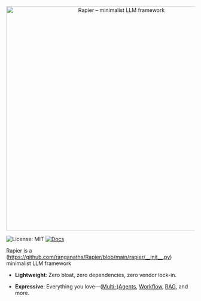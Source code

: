 
<div align="center">
  <img src="https://github.com/ranganaths/.github/raw/main/assets/title.png" alt="Rapier – minimalist LLM framework" width="600"/>
</div>

<!-- For translation, replace English with [English](https://github.com/ranganaths/Rapier/blob/main/README.md), and remove the link for the target language. -->


![License: MIT](https://img.shields.io/badge/License-MIT-yellow.svg)
[![Docs](https://img.shields.io/badge/docs-latest-blue)](https://ranganaths.github.io/Rapier/)
 
Rapier is a (https://github.com/ranganaths/Rapier/blob/main/rapier/__init__.py) minimalist LLM framework

- **Lightweight**: Zero bloat, zero dependencies, zero vendor lock-in.
  
- **Expressive**: Everything you love—([Multi-](https://ranganaths.github.io/rapier/design_pattern/multi_agent.html))[Agents](https://ranganaths.github.io/rapier/design_pattern/agent.html), [Workflow](https://ranganaths.github.io/rapier/design_pattern/workflow.html), [RAG](https://ranganaths.github.io/rapier/design_pattern/rag.html), and more.





</div>


